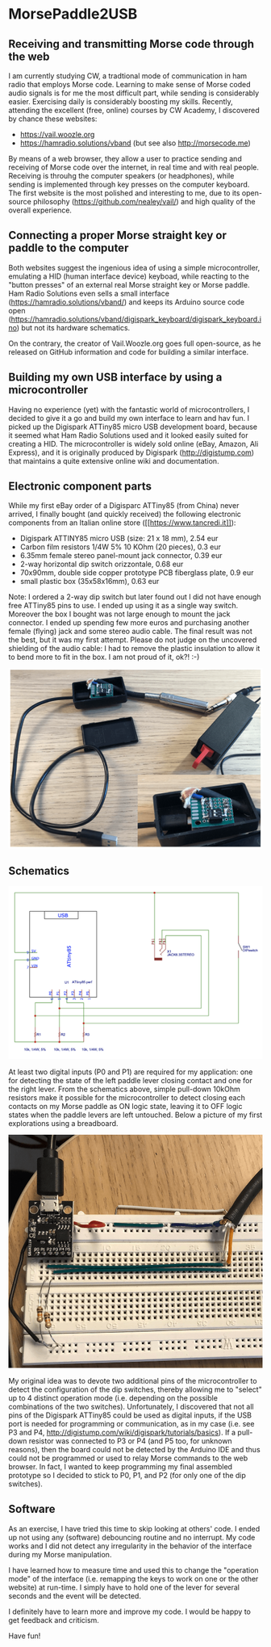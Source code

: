 # MorsePaddle2USB

## Receiving and transmitting Morse code through the web

I am currently studying CW, a tradtional mode of communication in ham radio that employs Morse code. Learning to make sense of Morse coded audio signals is for me the most difficult part, while sending is considerably easier. Exercising daily is considerably boosting my skills. Recently, attending the excellent (free, online) courses by CW Academy, I discovered by chance these websites:

- https://vail.woozle.org
- https://hamradio.solutions/vband
(but see also http://morsecode.me)

By means of a web browser, they allow a user to practice sending and receiving of Morse code over the internet, in real time and with real people. Receiving is throuhg the computer speakers (or headphones), while sending is implemented through key presses on the computer keyboard. The first website is the most polished and interesting to me, due to its open-source philosophy (https://github.com/nealey/vail/) and high quality of the overall experience. 


## Connecting a proper Morse straight key or paddle to the computer

Both websites suggest the ingenious idea of using a simple microcontroller, emulating a HID (human interface device) keyboad, while reacting to the "button presses" of an external real Morse straight key or Morse paddle. Ham Radio Solutions even sells a small interface (https://hamradio.solutions/vband/) and keeps its Arduino source code open (https://hamradio.solutions/vband/digispark_keyboard/digispark_keyboard.ino) but not its hardware schematics.

On the contrary, the creator of Vail.Woozle.org goes full open-source, as he released on GitHub information and code for building a similar interface.


## Building my own USB interface by using a microcontroller

Having no experience (yet) with the fantastic world of microcontrollers, I decided to give it a go and build my own interface to learn and hav fun. I picked up the Digispark ATTiny85 micro USB development board, because it seemed what Ham Radio Solutions used and it looked easily suited for creating a HID. The microcontroller is widely sold online (eBay, Amazon, Ali Express), and it is originally produced by Digispark (http://digistump.com) that maintains a quite extensive online wiki and documentation. 


## Electronic component parts

While my first eBay order of a Digisparc ATTiny85 (from China) never arrived, I finally bought (and quickly received) the following electronic components from an Italian online store ([[https://www.tancredi.it]]):

- Digispark ATTINY85 micro USB (size:  21 x 18 mm),           2.54 eur 
- Carbon film resistors 1/4W 5% 10 KOhm (20 pieces),          0.3 eur
- 6.35mm female stereo panel-mount jack connector,            0.39 eur
- 2-way horizontal dip switch orizzontale,                    0.68 eur
- 70x90mm, double side copper prototype PCB fiberglass plate, 0.9 eur
- small plastic box (35x58x16mm),                             0.63 eur

Note: I ordered a 2-way dip switch but later found out I did not have enough free ATTiny85 pins to use. 
I ended up using it as a single way switch. Moreover the box I bought was not large enough to mount the jack connector. I ended up spending few more euros and purchasing another female (flying) jack and some stereo audio cable. The final result was not the best, but it was my first attempt. Please do not judge on the uncovered shielding of the audio cable: I had to remove the plastic insulation to allow it to bend more to fit in the box. I am not proud of it, ok?! :-)

![](https://github.com/mgiugliano/MorsePaddle2USB/blob/main/photo&circuit/Assembly.png)

##   Schematics

![](https://github.com/mgiugliano/MorsePaddle2USB/blob/main/photo&circuit/Schematics.png)

At least two digital inputs (P0 and P1) are required for my application: one for detecting the state of the left paddle lever closing contact and one for the right lever. From the schematics above, simple pull-down 10kOhm resistors make it possible for the microcontroller to detect closing each contacts on my Morse paddle as ON logic state, leaving it to OFF logic states when the paddle levers are left untouched. Below a picture of my first explorations using a breadboard.

![](https://github.com/mgiugliano/MorsePaddle2USB/blob/main/photo&circuit/Breadboard_firstTest.png)

My original idea was to devote two additional pins of the microcontroller to detect the configuration of the dip switches, thereby allowing me to "select" up to 4 distinct operation mode (i.e. depending on the possible combinations of the two switches). Unfortunately, I discovered that not all pins of the Digispark ATTiny85 could be used as digital inputs, if the USB port is needed for programming or communication, as in my case (i.e. see P3 and P4, http://digistump.com/wiki/digispark/tutorials/basics). If a pull-down resistor was connected to P3 or P4 (and P5 too, for unknown reasons), then the board could not be detected by the Arduino IDE and thus could not be programmed or used to relay Morse commands to the web browser. In fact, I wanted to keep programming my final assembled prototype so I decided to stick to P0, P1, and P2 (for only one of the dip switches).

##   Software

As an exercise, I have tried this time to skip looking at others' code. I ended up not using any (software) debouncing routine and no interrupt. My code works and I did not detect any irregularity in the behavior of the interface during my Morse manipulation. 

I have learned how to measure time and used this to change the "operation mode" of the interface (i.e. remapping the keys to work on one or the other website) at run-time. I simply have to hold one of the lever for several seconds and the event will be detected.

I definitely have to learn more and improve my code. I would be happy to get feedback and criticism. 

Have fun!





